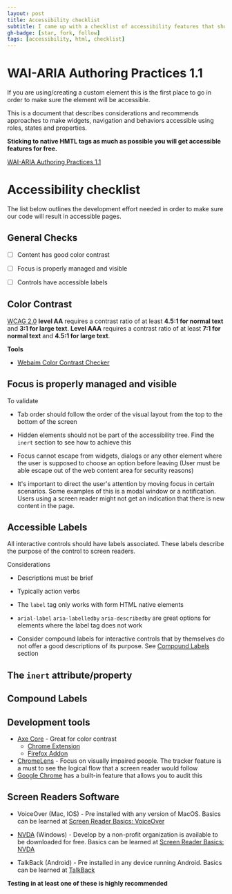 ```yaml
---
layout: post
title: Accessibility checklist
subtitle: I came up with a checklist of accessibility features that should be helpful in order to build accessible sites
gh-badge: [star, fork, follow]
tags: [accessibility, html, checklist]
---
```


# WAI-ARIA Authoring Practices 1.1

If you are using/creating a custom element this is the first place to go in order to make sure the element will be accessible.

This is a document that describes considerations and recommends approaches to make widgets, navigation and behaviors accessible using roles, states and properties.

**Sticking to native HMTL tags as much as possible you will get accessible features for free.**

[WAI-ARIA Authoring Practices 1.1](https://www.w3.org/TR/wai-aria-practices-1.1/)

# Accessibility checklist

The list below outlines the development effort needed in order to make sure our code will result in accessible pages.

## General Checks

- [ ] Content has good color contrast


- [ ] Focus is properly managed and visible


- [ ] Controls have accessible labels

## Color Contrast

[WCAG 2.0](https://www.w3.org/TR/WCAG20/) **level AA** requires a contrast ratio of at least **4.5:1 for normal text** and **3:1 for large text**. **Level AAA** requires a contrast ratio of at least **7:1 for normal text** and **4.5:1 for large text**.

**Tools**

- [Webaim Color Contrast Checker](https://webaim.org/resources/contrastchecker/)

## Focus is properly managed and visible

To validate

- Tab order should follow the order of the visual layout from the top to the bottom of the screen

- Hidden elements should not be part of the accessibility tree. Find the `inert` section to see how to achieve this

- Focus cannot escape from widgets, dialogs or any other element where the user is supposed to choose an option before leaving (User must be able escape out of the web content area for security reasons)

- It's important to direct the user's attention by moving focus in certain scenarios. Some examples of this is a modal window or a notification. Users using a screen reader might not get an indication that there is new content in the page.

## Accessible Labels

All interactive controls should have labels associated. These labels describe the purpose of the control to screen readers. 

Considerations

- Descriptions must be brief

- Typically action verbs

- The `label` tag only works with form HTML native elements

- `arial-label` `aria-labelledby` `aria-describedby` are great options for elements where the label tag does not work

- Consider compound labels for interactive controls that by themselves do not offer a good descriptions of its purpose. See [Compound Labels](#compound-labels) section


##  The `inert` attribute/property

## <a id="compound-labels">Compound Labels</a>

## Development tools
- [Axe Core](https://axe-core.org/) - Great for color contrast
    - [Chrome Extension](https://chrome.google.com/webstore/detail/axe/lhdoppojpmngadmnindnejefpokejbdd)
    - [Firefox Addon](https://addons.mozilla.org/en-US/firefox/addon/axe-devtools/)
- [ChromeLens](http://chromelens.xyz/) - Focus on visually impaired people. The tracker feature is a must to see the logical flow that a screen reader would follow
- [Google Chrome](https://developers.google.com/web/fundamentals/accessibility/) has a built-in feature that allows you to audit this

## Screen Readers Software

- VoiceOver (Mac, IOS) - Pre installed with any version of MacOS. Basics can be learned at [Screen Reader Basics: VoiceOver](https://www.youtube.com/watch?v=5R-6WvAihms)

- [NVDA](https://www.nvaccess.org/) (Windows) - Develop by a non-profit organization is available to be downloaded for free. Basics can be learned at [Screen Reader Basics: NVDA](https://www.youtube.com/watch?v=Jao3s_CwdRU)

- TalkBack (Android) - Pre installed in any device running Android. Basics can be learned at [TalkBack](https://www.youtube.com/watch?v=0Zpzl4EKCco)

**Testing in at least one of these is highly recommended**

